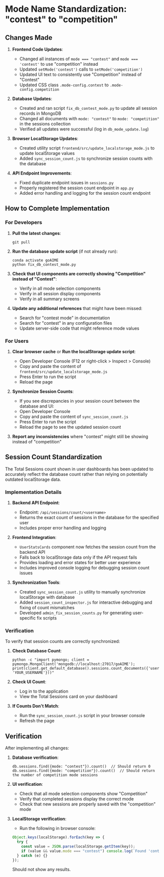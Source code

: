# Mode Name Standardization: "contest" to "competition"

## Changes Made

1. **Frontend Code Updates**:
   - Changed all instances of `mode === "contest"` and `mode === 'contest'` to use "competition" instead
   - Updated `setMode('contest')` calls to `setMode('competition')`
   - Updated UI text to consistently use "Competition" instead of "Contest"
   - Updated CSS class `.mode-config.contest` to `.mode-config.competition`
   
2. **Database Updates**:
   - Created and ran script `fix_db_contest_mode.py` to update all session records in MongoDB
   - Changed all documents with `mode: "contest"` to `mode: "competition"` in the sessions collection
   - Verified all updates were successful (log in `db_mode_update.log`)

3. **Browser LocalStorage Updates**:
   - Created utility script `frontend/src/update_localstorage_mode.js` to update localStorage values
   - Added `sync_session_count.js` to synchronize session counts with the database

4. **API Endpoint Improvements**:
   - Fixed duplicate endpoint issues in `sessions.py`
   - Properly registered the session count endpoint in `app.py`
   - Added error handling and logging for the session count endpoint

## How to Complete Implementation

### For Developers

1. **Pull the latest changes**:
   ```
   git pull
   ```

2. **Run the database update script** (if not already run):
   ```
   conda activate goAIME
   python fix_db_contest_mode.py
   ```

3. **Check that UI components are correctly showing "Competition" instead of "Contest"**:
   - Verify in all mode selection components
   - Verify in all session display components
   - Verify in all summary screens

4. **Update any additional references** that might have been missed:
   - Search for "contest mode" in documentation
   - Search for "contest" in any configuration files
   - Update server-side code that might reference mode values

### For Users

1. **Clear browser cache** or **Run the localStorage update script**:
   - Open Developer Console (F12 or right-click > Inspect > Console)
   - Copy and paste the content of `frontend/src/update_localstorage_mode.js`
   - Press Enter to run the script
   - Reload the page

2. **Synchronize Session Counts**:
   - If you see discrepancies in your session count between the database and UI:
   - Open Developer Console
   - Copy and paste the content of `sync_session_count.js`
   - Press Enter to run the script
   - Reload the page to see the updated session count

3. **Report any inconsistencies** where "contest" might still be showing instead of "competition"

## Session Count Standardization

The Total Sessions count shown in user dashboards has been updated to accurately reflect the database count rather than relying on potentially outdated localStorage data.

### Implementation Details

1. **Backend API Endpoint**:
   - Endpoint: `/api/sessions/count/<username>`
   - Returns the exact count of sessions in the database for the specified user
   - Includes proper error handling and logging

2. **Frontend Integration**:
   - `UserStatsCards` component now fetches the session count from the backend API
   - Falls back to localStorage data only if the API request fails
   - Provides loading and error states for better user experience
   - Includes improved console logging for debugging session count issues

3. **Synchronization Tools**:
   - Created `sync_session_count.js` utility to manually synchronize localStorage with database
   - Added `session_count_inspector.js` for interactive debugging and fixing of count mismatches
   - Developed `admin_fix_session_counts.py` for generating user-specific fix scripts

### Verification

To verify that session counts are correctly synchronized:

1. **Check Database Count**:
   ```
   python -c "import pymongo; client = pymongo.MongoClient('mongodb://localhost:27017/goAIME'); print(client.get_default_database().sessions.count_documents({'username': 'YOUR_USERNAME'}))"
   ```

2. **Check UI Count**:
   - Log in to the application
   - View the Total Sessions card on your dashboard

3. **If Counts Don't Match**:
   - Run the `sync_session_count.js` script in your browser console
   - Refresh the page

## Verification

After implementing all changes:

1. **Database verification**:
   ```
   db.sessions.find({mode: "contest"}).count()  // Should return 0
   db.sessions.find({mode: "competition"}).count()  // Should return the number of competition mode sessions
   ```

2. **UI verification**:
   - Check that all mode selection components show "Competition"
   - Verify that completed sessions display the correct mode
   - Check that new sessions are properly saved with the "competition" mode

3. **LocalStorage verification**:
   - Run the following in browser console:
   ```javascript
   Object.keys(localStorage).forEach(key => {
     try {
       const value = JSON.parse(localStorage.getItem(key));
       if (value && value.mode === "contest") console.log(`Found 'contest' in ${key}`);
     } catch (e) {}
   });
   ```
   Should not show any results.
